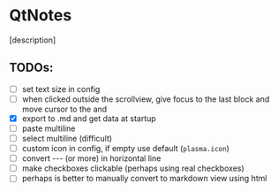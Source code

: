 # QtNotes

[description]

## TODOs:
+ [ ] set text size in config
+ [ ] when clicked outside the scrollview, give focus to the last block and move cursor to the and
+ [x] export to .md and get data at startup
+ [ ] paste multiline 
+ [ ] select multiline (difficult)
+ [ ] custom icon in config, if empty use default (`plasma.icon`)
+ [ ] convert --- (or more) in horizontal line
+ [ ] make checkboxes clickable (perhaps using real checkboxes)
+ [ ] perhaps is better to manually convert to markdown view using html